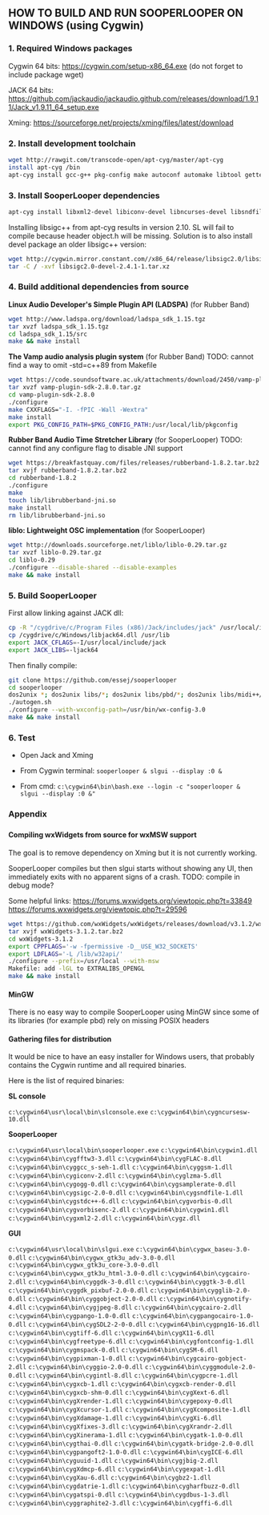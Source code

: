## HOW TO BUILD AND RUN SOOPERLOOPER ON WINDOWS (using Cygwin)



### 1. Required Windows packages

Cygwin 64 bits: https://cygwin.com/setup-x86_64.exe (do not forget to include package wget)

JACK 64 bits: https://github.com/jackaudio/jackaudio.github.com/releases/download/1.9.11/Jack_v1.9.11_64_setup.exe

Xming: https://sourceforge.net/projects/xming/files/latest/download



### 2. Install development toolchain

```bash
wget http://rawgit.com/transcode-open/apt-cyg/master/apt-cyg
install apt-cyg /bin
apt-cyg install gcc-g++ pkg-config make autoconf automake libtool gettext gettext-devel dos2unix
```



### 3. Install SooperLooper dependencies

```bash
apt-cyg install libxml2-devel libiconv-devel libncurses-devel libsndfile-devel libsamplerate-devel libfftw3-devel libwx_baseu3.0-devel libwx_gtk3u3.0-devel libsigc2.0_0
```

Installing libsigc++ from apt-cyg results in version 2.10. SL will fail to compile because header object.h will be missing. Solution is to also install devel package an older libsigc++ version:

```bash
wget http://cygwin.mirror.constant.com//x86_64/release/libsigc2.0/libsigc2.0-devel/libsigc2.0-devel-2.4.1-1.tar.xz
tar -C / -xvf libsigc2.0-devel-2.4.1-1.tar.xz
```



### 4. Build additional dependencies from source

**Linux Audio Developer's Simple Plugin API (LADSPA)** (for Rubber Band)

```bash
wget http://www.ladspa.org/download/ladspa_sdk_1.15.tgz
tar xvzf ladspa_sdk_1.15.tgz
cd ladspa_sdk_1.15/src
make && make install
```

**The Vamp audio analysis plugin system** (for Rubber Band)
TODO: cannot find a way to omit -std=c++89 from Makefile

```bash
wget https://code.soundsoftware.ac.uk/attachments/download/2450/vamp-plugin-sdk-2.8.0.tar.gz
tar xvzf vamp-plugin-sdk-2.8.0.tar.gz
cd vamp-plugin-sdk-2.8.0
./configure
make CXXFLAGS="-I. -fPIC -Wall -Wextra"
make install
export PKG_CONFIG_PATH=$PKG_CONFIG_PATH:/usr/local/lib/pkgconfig
```

**Rubber Band Audio Time Stretcher Library** (for SooperLooper)
TODO: cannot find any configure flag to disable JNI support

```bash
wget https://breakfastquay.com/files/releases/rubberband-1.8.2.tar.bz2
tar xvjf rubberband-1.8.2.tar.bz2
cd rubberband-1.8.2
./configure
make
touch lib/librubberband-jni.so
make install
rm lib/librubberband-jni.so
```

**liblo: Lightweight OSC implementation** (for SooperLooper)

```bash
wget http://downloads.sourceforge.net/liblo/liblo-0.29.tar.gz
tar xvzf liblo-0.29.tar.gz
cd liblo-0.29
./configure --disable-shared --disable-examples
make && make install
```



### 5. Build SooperLooper

First allow linking against JACK dll:

```bash
cp -R "/cygdrive/c/Program Files (x86)/Jack/includes/jack" /usr/local/include
cp /cygdrive/c/Windows/libjack64.dll /usr/lib
export JACK_CFLAGS=-I/usr/local/include/jack
export JACK_LIBS=-ljack64
```

Then finally compile:

```bash
git clone https://github.com/essej/sooperlooper
cd sooperlooper
dos2unix *; dos2unix libs/*; dos2unix libs/pbd/*; dos2unix libs/midi++/*
./autogen.sh
./configure --with-wxconfig-path=/usr/bin/wx-config-3.0
make && make install
```



### 6. Test

- Open Jack and Xming

- From Cygwin terminal: `sooperlooper & slgui --display :0 &`

- From cmd: `c:\cygwin64\bin\bash.exe --login -c "sooperlooper & slgui --display :0 &"`



### Appendix

##### 

#### Compiling wxWidgets from source for wxMSW support

The goal is to remove dependency on Xming but it is not currently working.

SooperLooper compiles but then slgui starts without showing any UI, then immediately exits with no apparent signs of a crash. TODO: compile in debug mode?

Some helpful links:
https://forums.wxwidgets.org/viewtopic.php?t=33849
https://forums.wxwidgets.org/viewtopic.php?t=29596

```bash
wget https://github.com/wxWidgets/wxWidgets/releases/download/v3.1.2/wxWidgets-3.1.2.tar.bz2
tar xvjf wxWidgets-3.1.2.tar.bz2
cd wxWidgets-3.1.2
export CPPFLAGS='-w -fpermissive -D__USE_W32_SOCKETS'
export LDFLAGS='-L /lib/w32api/'
./configure --prefix=/usr/local --with-msw
Makefile: add -lGL to EXTRALIBS_OPENGL 
make && make install
```



#### MinGW

There is no easy way to compile SooperLooper using MinGW since some of its libraries (for example pbd) rely on missing POSIX headers



#### Gathering files for distribution

It would be nice to have an easy installer for Windows users, that probably contains the Cygwin runtime and all required binaries.

Here is the list of required binaries:

**SL console**

`c:\cygwin64\usr\local\bin\slconsole.exe`
`c:\cygwin64\bin\cygncursesw-10.dll`

**SooperLooper**

`c:\cygwin64\usr\local\bin\sooperlooper.exe`
`c:\cygwin64\bin\cygwin1.dll`
`c:\cygwin64\bin\cygfftw3-3.dll`
`c:\cygwin64\bin\cygFLAC-8.dll`
`c:\cygwin64\bin\cyggcc_s-seh-1.dll`
`c:\cygwin64\bin\cyggsm-1.dll`
`c:\cygwin64\bin\cygiconv-2.dll`
`c:\cygwin64\bin\cyglzma-5.dll`
`c:\cygwin64\bin\cygogg-0.dll`
`c:\cygwin64\bin\cygsamplerate-0.dll`
`c:\cygwin64\bin\cygsigc-2.0-0.dll`
`c:\cygwin64\bin\cygsndfile-1.dll`
`c:\cygwin64\bin\cygstdc++-6.dll`
`c:\cygwin64\bin\cygvorbis-0.dll`
`c:\cygwin64\bin\cygvorbisenc-2.dll`
`c:\cygwin64\bin\cygwin1.dll`
`c:\cygwin64\bin\cygxml2-2.dll`
`c:\cygwin64\bin\cygz.dll`

**GUI**

`c:\cygwin64\usr\local\bin\slgui.exe`
`c:\cygwin64\bin\cygwx_baseu-3.0-0.dll`
`c:\cygwin64\bin\cygwx_gtk3u_adv-3.0-0.dll`
`c:\cygwin64\bin\cygwx_gtk3u_core-3.0-0.dll`
`c:\cygwin64\bin\cygwx_gtk3u_html-3.0-0.dll`
`c:\cygwin64\bin\cygcairo-2.dll`
`c:\cygwin64\bin\cyggdk-3-0.dll`
`c:\cygwin64\bin\cyggtk-3-0.dll`
`c:\cygwin64\bin\cyggdk_pixbuf-2.0-0.dll`
`c:\cygwin64\bin\cygglib-2.0-0.dll`
`c:\cygwin64\bin\cyggobject-2.0-0.dll`
`c:\cygwin64\bin\cygnotify-4.dll`
`c:\cygwin64\bin\cygjpeg-8.dll`
`c:\cygwin64\bin\cygcairo-2.dll`
`c:\cygwin64\bin\cygpango-1.0-0.dll`
`c:\cygwin64\bin\cygpangocairo-1.0-0.dll`
`c:\cygwin64\bin\cygSDL2-2-0-0.dll`
`c:\cygwin64\bin\cygpng16-16.dll`
`c:\cygwin64\bin\cygtiff-6.dll`
`c:\cygwin64\bin\cygX11-6.dll`
`c:\cygwin64\bin\cygfreetype-6.dll`
`c:\cygwin64\bin\cygfontconfig-1.dll`
`c:\cygwin64\bin\cygmspack-0.dll`
`c:\cygwin64\bin\cygSM-6.dll`
`c:\cygwin64\bin\cygpixman-1-0.dll`
`c:\cygwin64\bin\cygcairo-gobject-2.dll`
`c:\cygwin64\bin\cyggio-2.0-0.dll`
`c:\cygwin64\bin\cyggmodule-2.0-0.dll`
`c:\cygwin64\bin\cygintl-8.dll`
`c:\cygwin64\bin\cygpcre-1.dll`
`c:\cygwin64\bin\cygxcb-1.dll`
`c:\cygwin64\bin\cygxcb-render-0.dll`
`c:\cygwin64\bin\cygxcb-shm-0.dll`
`c:\cygwin64\bin\cygXext-6.dll`
`c:\cygwin64\bin\cygXrender-1.dll`
`c:\cygwin64\bin\cygepoxy-0.dll`
`c:\cygwin64\bin\cygXcursor-1.dll`
`c:\cygwin64\bin\cygXcomposite-1.dll`
`c:\cygwin64\bin\cygXdamage-1.dll`
`c:\cygwin64\bin\cygXi-6.dll`
`c:\cygwin64\bin\cygXfixes-3.dll`
`c:\cygwin64\bin\cygXrandr-2.dll`
`c:\cygwin64\bin\cygXinerama-1.dll`
`c:\cygwin64\bin\cygatk-1.0-0.dll`
`c:\cygwin64\bin\cygthai-0.dll`
`c:\cygwin64\bin\cygatk-bridge-2.0-0.dll`
`c:\cygwin64\bin\cygpangoft2-1.0-0.dll`
`c:\cygwin64\bin\cygICE-6.dll`
`c:\cygwin64\bin\cyguuid-1.dll`
`c:\cygwin64\bin\cygjbig-2.dll`
`c:\cygwin64\bin\cygXdmcp-6.dll`
`c:\cygwin64\bin\cygexpat-1.dll`
`c:\cygwin64\bin\cygXau-6.dll`
`c:\cygwin64\bin\cygbz2-1.dll`
`c:\cygwin64\bin\cygdatrie-1.dll`
`c:\cygwin64\bin\cygharfbuzz-0.dll`
`c:\cygwin64\bin\cygatspi-0.dll`
`c:\cygwin64\bin\cygdbus-1-3.dll`
`c:\cygwin64\bin\cyggraphite2-3.dll`
`c:\cygwin64\bin\cygffi-6.dll`